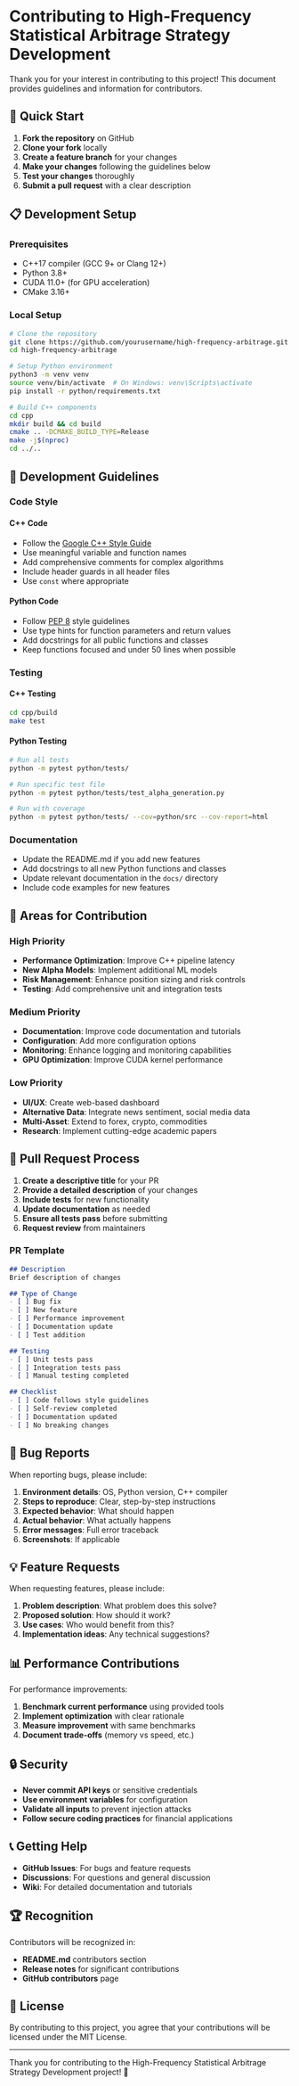 # Contributing to High-Frequency Statistical Arbitrage Strategy Development

Thank you for your interest in contributing to this project! This document provides guidelines and information for contributors.

## 🚀 Quick Start

1. **Fork the repository** on GitHub
2. **Clone your fork** locally
3. **Create a feature branch** for your changes
4. **Make your changes** following the guidelines below
5. **Test your changes** thoroughly
6. **Submit a pull request** with a clear description

## 📋 Development Setup

### Prerequisites
- C++17 compiler (GCC 9+ or Clang 12+)
- Python 3.8+
- CUDA 11.0+ (for GPU acceleration)
- CMake 3.16+

### Local Setup
```bash
# Clone the repository
git clone https://github.com/yourusername/high-frequency-arbitrage.git
cd high-frequency-arbitrage

# Setup Python environment
python3 -m venv venv
source venv/bin/activate  # On Windows: venv\Scripts\activate
pip install -r python/requirements.txt

# Build C++ components
cd cpp
mkdir build && cd build
cmake .. -DCMAKE_BUILD_TYPE=Release
make -j$(nproc)
cd ../..
```

## 🔧 Development Guidelines

### Code Style

#### C++ Code
- Follow the [Google C++ Style Guide](https://google.github.io/styleguide/cppguide.html)
- Use meaningful variable and function names
- Add comprehensive comments for complex algorithms
- Include header guards in all header files
- Use `const` where appropriate

#### Python Code
- Follow [PEP 8](https://www.python.org/dev/peps/pep-0008/) style guidelines
- Use type hints for function parameters and return values
- Add docstrings for all public functions and classes
- Keep functions focused and under 50 lines when possible

### Testing

#### C++ Testing
```bash
cd cpp/build
make test
```

#### Python Testing
```bash
# Run all tests
python -m pytest python/tests/

# Run specific test file
python -m pytest python/tests/test_alpha_generation.py

# Run with coverage
python -m pytest python/tests/ --cov=python/src --cov-report=html
```

### Documentation

- Update the README.md if you add new features
- Add docstrings to all new Python functions and classes
- Update relevant documentation in the `docs/` directory
- Include code examples for new features

## 🎯 Areas for Contribution

### High Priority
- **Performance Optimization**: Improve C++ pipeline latency
- **New Alpha Models**: Implement additional ML models
- **Risk Management**: Enhance position sizing and risk controls
- **Testing**: Add comprehensive unit and integration tests

### Medium Priority
- **Documentation**: Improve code documentation and tutorials
- **Configuration**: Add more configuration options
- **Monitoring**: Enhance logging and monitoring capabilities
- **GPU Optimization**: Improve CUDA kernel performance

### Low Priority
- **UI/UX**: Create web-based dashboard
- **Alternative Data**: Integrate news sentiment, social media data
- **Multi-Asset**: Extend to forex, crypto, commodities
- **Research**: Implement cutting-edge academic papers

## 📝 Pull Request Process

1. **Create a descriptive title** for your PR
2. **Provide a detailed description** of your changes
3. **Include tests** for new functionality
4. **Update documentation** as needed
5. **Ensure all tests pass** before submitting
6. **Request review** from maintainers

### PR Template
```markdown
## Description
Brief description of changes

## Type of Change
- [ ] Bug fix
- [ ] New feature
- [ ] Performance improvement
- [ ] Documentation update
- [ ] Test addition

## Testing
- [ ] Unit tests pass
- [ ] Integration tests pass
- [ ] Manual testing completed

## Checklist
- [ ] Code follows style guidelines
- [ ] Self-review completed
- [ ] Documentation updated
- [ ] No breaking changes
```

## 🐛 Bug Reports

When reporting bugs, please include:

1. **Environment details**: OS, Python version, C++ compiler
2. **Steps to reproduce**: Clear, step-by-step instructions
3. **Expected behavior**: What should happen
4. **Actual behavior**: What actually happens
5. **Error messages**: Full error traceback
6. **Screenshots**: If applicable

## 💡 Feature Requests

When requesting features, please include:

1. **Problem description**: What problem does this solve?
2. **Proposed solution**: How should it work?
3. **Use cases**: Who would benefit from this?
4. **Implementation ideas**: Any technical suggestions?

## 📊 Performance Contributions

For performance improvements:

1. **Benchmark current performance** using provided tools
2. **Implement optimization** with clear rationale
3. **Measure improvement** with same benchmarks
4. **Document trade-offs** (memory vs speed, etc.)

## 🔒 Security

- **Never commit API keys** or sensitive credentials
- **Use environment variables** for configuration
- **Validate all inputs** to prevent injection attacks
- **Follow secure coding practices** for financial applications

## 📞 Getting Help

- **GitHub Issues**: For bugs and feature requests
- **Discussions**: For questions and general discussion
- **Wiki**: For detailed documentation and tutorials

## 🏆 Recognition

Contributors will be recognized in:
- **README.md** contributors section
- **Release notes** for significant contributions
- **GitHub contributors** page

## 📄 License

By contributing to this project, you agree that your contributions will be licensed under the MIT License.

---

Thank you for contributing to the High-Frequency Statistical Arbitrage Strategy Development project! 🚀 